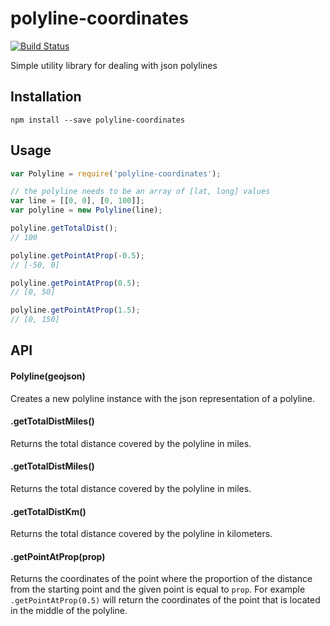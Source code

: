 # polyline-coordinates
[![Build Status](https://travis-ci.org/dongy7/polyline-coordinates.svg?branch=master)](https://travis-ci.org/dongy7/polyline-coordinates)

Simple utility library for dealing with json polylines

## Installation
```npm install --save polyline-coordinates```

## Usage
```js
var Polyline = require('polyline-coordinates');

// the polyline needs to be an array of [lat, long] values
var line = [[0, 0], [0, 100]];
var polyline = new Polyline(line);

polyline.getTotalDist();
// 100

polyline.getPointAtProp(-0.5);
// [-50, 0]

polyline.getPointAtProp(0.5);
// [0, 50]

polyline.getPointAtProp(1.5);
// [0, 150]
```

## API
#### Polyline(geojson)
Creates a new polyline instance with the json representation of a polyline.

#### .getTotalDistMiles()
Returns the total distance covered by the polyline in miles.

#### .getTotalDistMiles()
Returns the total distance covered by the polyline in miles.

#### .getTotalDistKm()
Returns the total distance covered by the polyline in kilometers.

#### .getPointAtProp(prop)
Returns the coordinates of the point where the proportion of 
the distance from the starting point and the given point is equal to `prop`.
For example `.getPointAtProp(0.5)` will return the coordinates of the point
that is located in the middle of the polyline.

